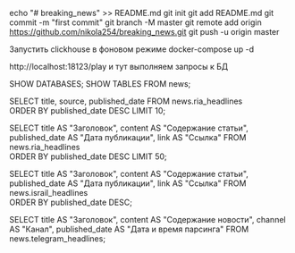 echo "# breaking_news" >> README.md
git init
git add README.md
git commit -m "first commit"
git branch -M master
git remote add origin https://github.com/nikola254/breaking_news.git
git push -u origin master


Запустить clickhouse в фоновом режиме
docker-compose up -d


http://localhost:18123/play
и тут выполняем запросы к БД

SHOW DATABASES;
SHOW TABLES FROM news;

SELECT title, source, published_date 
FROM news.ria_headlines  
ORDER BY published_date DESC 
LIMIT 10;


SELECT 
    title AS "Заголовок",
    content AS "Содержание статьи",
    published_date AS "Дата публикации",
    link AS "Ссылка"
FROM news.ria_headlines  
ORDER BY published_date DESC 
LIMIT 50;


SELECT 
    title AS "Заголовок",
    content AS "Содержание статьи",
    published_date AS "Дата публикации",
    link AS "Ссылка"
FROM news.israil_headlines  
ORDER BY published_date DESC;


SELECT
    title AS "Заголовок",
    content AS "Содержание новости",
    channel AS "Канал",
    published_date AS "Дата и время парсинга"
FROM news.telegram_headlines;
